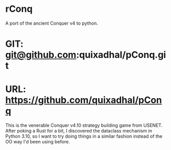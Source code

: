# rConq
A port of the ancient Conquer v4 to python.

# GIT:  git@github.com:quixadhal/pConq.git
# URL:  https://github.com/quixadhal/pConq

This is the venerable Conquer v4.10 strategy building game from USENET.
After poking a Rust for a bit, I discovered the dataclass mechanism
in Python 3.10, so I want to try doing things in a similar fashion instead
of the OO way I'd been using before.
